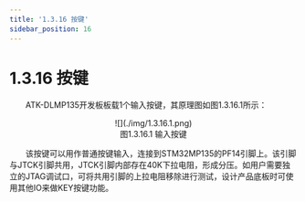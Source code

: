 ```yaml
---
title: '1.3.16 按键'
sidebar_position: 16
---
```


# 1.3.16 按键

&emsp;&emsp;ATK-DLMP135开发板板载1个输入按键，其原理图如图1.3.16.1所示：

<center>
![](./img/1.3.16.1.png)<br />
图1.3.16.1 输入按键
</center>

&emsp;&emsp;该按键可以用作普通按键输入，连接到STM32MP135的PF14引脚上。该引脚与JTCK引脚共用，JTCK引脚内部存在40K下拉电阻，形成分压。如用户需要独立的JTAG调试口，可将共用引脚的上拉电阻移除进行测试，设计产品底板时可使用其他IO来做KEY按键功能。
